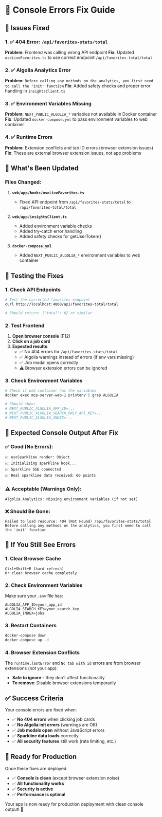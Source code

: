 # 🐛 Console Errors Fix Guide

## 🎯 **Issues Fixed**

### **1. ✅ 404 Error: `/api/favorites-stats/total`**
**Problem**: Frontend was calling wrong API endpoint
**Fix**: Updated `useLiveFavorites.ts` to use correct endpoint `/api/favorites-total/total`

### **2. ✅ Algolia Analytics Error**
**Problem**: `Before calling any methods on the analytics, you first need to call the 'init' function`
**Fix**: Added safety checks and proper error handling in `insightsClient.ts`

### **3. ✅ Environment Variables Missing**
**Problem**: `NEXT_PUBLIC_ALGOLIA_*` variables not available in Docker container
**Fix**: Updated `docker-compose.yml` to pass environment variables to web container

### **4. ✅ Runtime Errors**
**Problem**: Extension conflicts and tab ID errors (browser extension issues)
**Fix**: These are external browser extension issues, not app problems

## 🚀 **What's Been Updated**

### **Files Changed:**
1. **`web/app/hooks/useLiveFavorites.ts`**
   - Fixed API endpoint from `/api/favorites-stats/total` to `/api/favorites-total/total`

2. **`web/app/insightsClient.ts`**
   - Added environment variable checks
   - Added try-catch error handling
   - Added safety checks for getUserToken()

3. **`docker-compose.yml`**
   - Added `NEXT_PUBLIC_ALGOLIA_*` environment variables to web container

## 🧪 **Testing the Fixes**

### **1. Check API Endpoints**
```bash
# Test the corrected favorites endpoint
curl http://localhost:4000/api/favorites-total/total

# Should return: {"total": 0} or similar
```

### **2. Test Frontend**
1. **Open browser console** (F12)
2. **Click on a job card**
3. **Expected results**:
   - ✅ No 404 errors for `/api/favorites-stats/total`
   - ✅ Algolia warnings instead of errors (if env vars missing)
   - ✅ Job modal opens correctly
   - ⚠️ Browser extension errors can be ignored

### **3. Check Environment Variables**
```bash
# Check if web container has the variables
docker exec mcp-server-web-1 printenv | grep ALGOLIA

# Should show:
# NEXT_PUBLIC_ALGOLIA_APP_ID=...
# NEXT_PUBLIC_ALGOLIA_SEARCH_ONLY_API_KEY=...
# NEXT_PUBLIC_ALGOLIA_INDEX=...
```

## 🎯 **Expected Console Output After Fix**

### **✅ Good (No Errors):**
```
📈 useSparkline render: Object
📈 Initializing sparkline hook...
📈 Sparkline SSE connected
📈 Real sparkline data received: 60 points
```

### **⚠️ Acceptable (Warnings Only):**
```
Algolia Analytics: Missing environment variables (if not set)
```

### **❌ Should Be Gone:**
```
Failed to load resource: 404 (Not Found) /api/favorites-stats/total
Before calling any methods on the analytics, you first need to call the 'init' function
```

## 🔧 **If You Still See Errors**

### **1. Clear Browser Cache**
```
Ctrl+Shift+R (hard refresh)
Or clear browser cache completely
```

### **2. Check Environment Variables**
Make sure your `.env` file has:
```
ALGOLIA_APP_ID=your_app_id
ALGOLIA_SEARCH_KEY=your_search_key  
ALGOLIA_INDEX=jobs
```

### **3. Restart Containers**
```bash
docker-compose down
docker-compose up -d
```

### **4. Browser Extension Conflicts**
The `runtime.lastError` and `No tab with id` errors are from browser extensions (not your app):
- **Safe to ignore** - they don't affect functionality
- **To remove**: Disable browser extensions temporarily

## ✅ **Success Criteria**

Your console errors are fixed when:
- ✅ **No 404 errors** when clicking job cards
- ✅ **No Algolia init errors** (warnings are OK)
- ✅ **Job modals open** without JavaScript errors
- ✅ **Sparkline data loads** correctly
- ✅ **All security features** still work (rate limiting, etc.)

## 🎉 **Ready for Production**

Once these fixes are deployed:
- ✅ **Console is clean** (except browser extension noise)
- ✅ **All functionality works** 
- ✅ **Security is active**
- ✅ **Performance is optimal**

Your app is now ready for production deployment with clean console output! 🌟
